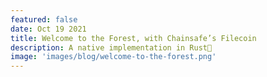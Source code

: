 ```yaml
---
featured: false
date: Oct 19 2021
title: Welcome to the Forest, with Chainsafe’s Filecoin
description: A native implementation in Rust🌲
image: 'images/blog/welcome-to-the-forest.png'
---
```


